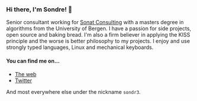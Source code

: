 ### Hi there, I'm Sondre! 👋

Senior consultant working for [Sonat Consulting](https://sonat.no/) with a masters degree in algorithms from the University of Bergen. I have a passion for side projects, open source and baking bread. I'm also a firm believer in applying the KISS principle and the worse is better philosophy to my projects. I enjoy and use strongly typed languages, Linux and mechanical keyboards.

#### You can find me on...

- [The web](https://www.eons.io)
- [Twitter](https://twitter.com/sondr3)

And most everywhere else under the nickname `sondr3`.
